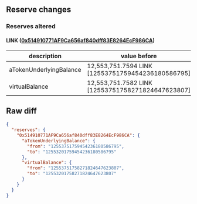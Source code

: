 ## Reserve changes

### Reserves altered

#### LINK ([0x514910771AF9Ca656af840dff83E8264EcF986CA](https://etherscan.io/address/0x514910771AF9Ca656af840dff83E8264EcF986CA))

| description | value before | value after |
| --- | --- | --- |
| aTokenUnderlyingBalance | 12,553,751.7594 LINK [12553751759454236180586795] | 12,553,201.7594 LINK [12553201759454236180586795] |
| virtualBalance | 12,553,751.7582 LINK [12553751758271824647623807] | 12,553,201.7582 LINK [12553201758271824647623807] |


## Raw diff

```json
{
  "reserves": {
    "0x514910771AF9Ca656af840dff83E8264EcF986CA": {
      "aTokenUnderlyingBalance": {
        "from": "12553751759454236180586795",
        "to": "12553201759454236180586795"
      },
      "virtualBalance": {
        "from": "12553751758271824647623807",
        "to": "12553201758271824647623807"
      }
    }
  }
}
```
